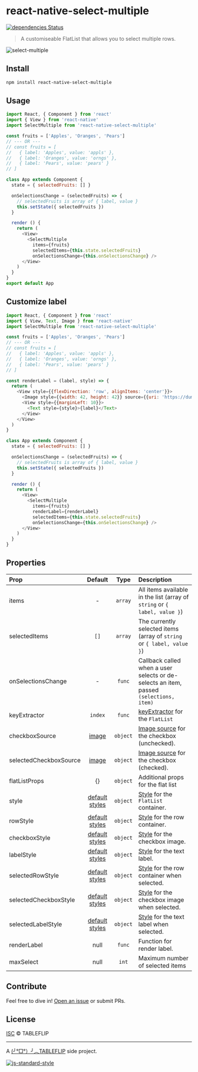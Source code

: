 # react-native-select-multiple

[![dependencies Status](https://david-dm.org/tableflip/react-native-select-multiple/status.svg)](https://david-dm.org/tableflip/react-native-select-multiple)

> A customiseable FlatList that allows you to select multiple rows.

![select-multiple](https://cloud.githubusercontent.com/assets/152863/20929245/3569a3c6-bbc1-11e6-9d80-7f13e4c532c5.gif)

## Install

```sh
npm install react-native-select-multiple
```

## Usage

```js
import React, { Component } from 'react'
import { View } from 'react-native'
import SelectMultiple from 'react-native-select-multiple'

const fruits = ['Apples', 'Oranges', 'Pears']
// --- OR ---
// const fruits = [
//   { label: 'Apples', value: 'appls' },
//   { label: 'Oranges', value: 'orngs' },
//   { label: 'Pears', value: 'pears' }
// ]

class App extends Component {
  state = { selectedFruits: [] }

  onSelectionsChange = (selectedFruits) => {
    // selectedFruits is array of { label, value }
    this.setState({ selectedFruits })
  }

  render () {
    return (
      <View>
        <SelectMultiple
          items={fruits}
          selectedItems={this.state.selectedFruits}
          onSelectionsChange={this.onSelectionsChange} />
      </View>
    )
  }
}
export default App

```

## Customize label

```js
import React, { Component } from 'react'
import { View, Text, Image } from 'react-native'
import SelectMultiple from 'react-native-select-multiple'

const fruits = ['Apples', 'Oranges', 'Pears']
// --- OR ---
// const fruits = [
//   { label: 'Apples', value: 'appls' },
//   { label: 'Oranges', value: 'orngs' },
//   { label: 'Pears', value: 'pears' }
// ]

const renderLabel = (label, style) => {
  return (
    <View style={{flexDirection: 'row', alignItems: 'center'}}>
      <Image style={{width: 42, height: 42}} source={{uri: 'https://dummyimage.com/100x100/52c25a/fff&text=S'}} />
      <View style={{marginLeft: 10}}>
        <Text style={style}>{label}</Text>
      </View>
    </View>
  )
}

class App extends Component {
  state = { selectedFruits: [] }

  onSelectionsChange = (selectedFruits) => {
    // selectedFruits is array of { label, value }
    this.setState({ selectedFruits })
  }

  render () {
    return (
      <View>
        <SelectMultiple
          items={fruits}
          renderLabel={renderLabel}
          selectedItems={this.state.selectedFruits}
          onSelectionsChange={this.onSelectionsChange} />
      </View>
    )
  }
}
```

## Properties

| Prop  | Default  | Type | Description |
| :------------ |:---------------:| :---------------:| :-----|
| items | - | `array` | All items available in the list (array of `string` or `{ label, value }`) |
| selectedItems | `[]` | `array` | The currently selected items (array of `string` or `{ label, value }`) |
| onSelectionsChange | - | `func` | Callback called when a user selects or de-selects an item, passed `(selections, item)` |
| keyExtractor | `index` | `func` | [keyExtractor](https://facebook.github.io/react-native/docs/flatlist.html#keyextractor) for the `FlatList` |
| checkboxSource | [image](images/icon-checkbox.png) | `object` | [Image source](https://facebook.github.io/react-native/docs/image.html#source) for the checkbox (unchecked). |
| selectedCheckboxSource | [image](images/icon-checkbox-checked.png) | `object` | [Image source](https://facebook.github.io/react-native/docs/image.html#source) for the checkbox (checked). |
| flatListProps | {} | `object` | Additional props for the flat list |
| style | [default styles](src/SelectMultiple.styles.js) | `object` | [Style](https://facebook.github.io/react-native/docs/scrollview.html#style) for the `FlatList` container. |
| rowStyle | [default styles](src/SelectMultiple.styles.js) | `object` | [Style](https://facebook.github.io/react-native/docs/view.html#style) for the row container. |
| checkboxStyle | [default styles](src/SelectMultiple.styles.js) | `object` | [Style](https://facebook.github.io/react-native/docs/image.html#style) for the checkbox image. |
| labelStyle | [default styles](src/SelectMultiple.styles.js) | `object` | [Style](https://facebook.github.io/react-native/docs/text.html#style) for the text label. |
| selectedRowStyle | [default styles](src/SelectMultiple.styles.js) | `object` | [Style](https://facebook.github.io/react-native/docs/view.html#style) for the row container when selected. |
| selectedCheckboxStyle | [default styles](src/SelectMultiple.styles.js) | `object` | [Style](https://facebook.github.io/react-native/docs/image.html#style) for the checkbox image when selected. |
| selectedLabelStyle | [default styles](src/SelectMultiple.styles.js) | `object` | [Style](https://facebook.github.io/react-native/docs/text.html#style) for the text label when selected. |
| renderLabel | null | `func` | Function for render label. |
| maxSelect | null | `int` | Maximum number of selected items|

## Contribute

Feel free to dive in! [Open an issue](https://github.com/tableflip/react-native-select-multiple/issues/new) or submit PRs.

## License

[ISC](LICENSE) © TABLEFLIP

----

A [(╯°□°）╯︵TABLEFLIP](https://tableflip.io) side project.

[![js-standard-style](https://cdn.rawgit.com/feross/standard/master/badge.svg)](https://github.com/feross/standard)
